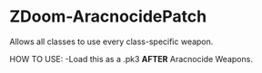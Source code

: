 # ZDoom-AracnocidePatch
Allows all classes to use every class-specific weapon.

HOW TO USE:
-Load this as a .pk3 **AFTER** Aracnocide Weapons.
